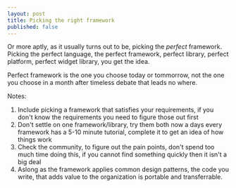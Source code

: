 ```yaml
---
layout: post
title: Picking the right framework
published: false
---
```


Or more aptly, as it usually turns out to be, picking the 
_perfect_ framework. Picking the perfect language, the perfect
framework, perfect library, perfect platform, perfect 
widget library, you get the idea.  

Perfect framework is the one you choose today or tommorrow,
not the one you choose in a month after timeless debate that
leads no where.

Notes:
1. Include picking a framework that satisfies your
requirements, if you don't know the requirements you
need to figure those out first
2. Don't settle on one framework/library, try them both
now a days every framework has a 5-10 minute tutorial,
complete it to get an idea of how things work
3. Check the community, to figure out the pain points,
don't spend too much time doing this, if you cannot
find something quickly then it isn't a big deal
4. Aslong as the framework applies common design patterns,
the code you write, that adds value to the organization
is portable and transferrable.

